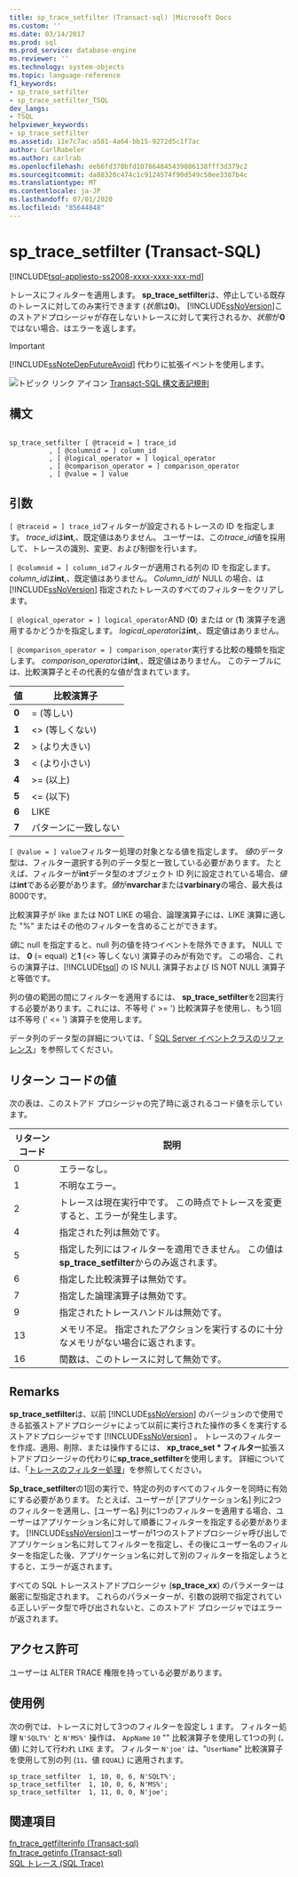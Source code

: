 ```yaml
---
title: sp_trace_setfilter (Transact-sql) |Microsoft Docs
ms.custom: ''
ms.date: 03/14/2017
ms.prod: sql
ms.prod_service: database-engine
ms.reviewer: ''
ms.technology: system-objects
ms.topic: language-reference
f1_keywords:
- sp_trace_setfilter
- sp_trace_setfilter_TSQL
dev_langs:
- TSQL
helpviewer_keywords:
- sp_trace_setfilter
ms.assetid: 11e7c7ac-a581-4a64-bb15-9272d5c1f7ac
author: CarlRabeler
ms.author: carlrab
ms.openlocfilehash: eeb6fd370bfd107864845439086138fff3d379c2
ms.sourcegitcommit: da88320c474c1c9124574f90d549c50ee3387b4c
ms.translationtype: MT
ms.contentlocale: ja-JP
ms.lasthandoff: 07/01/2020
ms.locfileid: "85644848"
---
```

# <a name="sp_trace_setfilter-transact-sql"></a>sp_trace_setfilter (Transact-SQL)
[!INCLUDE[tsql-appliesto-ss2008-xxxx-xxxx-xxx-md](../../includes/applies-to-version/sqlserver.md)]

  トレースにフィルターを適用します。 **sp_trace_setfilter**は、停止している既存のトレースに対してのみ実行できます (*状態*は**0**)。 [!INCLUDE[ssNoVersion](../../includes/ssnoversion-md.md)]このストアドプロシージャが存在しないトレースに対して実行されるか、*状態*が**0**ではない場合、はエラーを返します。  
  
> [!IMPORTANT]  
>  [!INCLUDE[ssNoteDepFutureAvoid](../../includes/ssnotedepfutureavoid-md.md)] 代わりに拡張イベントを使用します。  
  
 ![トピック リンク アイコン](../../database-engine/configure-windows/media/topic-link.gif "トピック リンク アイコン") [Transact-SQL 構文表記規則](../../t-sql/language-elements/transact-sql-syntax-conventions-transact-sql.md)  
  
## <a name="syntax"></a>構文  
  
```  
  
sp_trace_setfilter [ @traceid = ] trace_id   
          , [ @columnid = ] column_id  
          , [ @logical_operator = ] logical_operator  
          , [ @comparison_operator = ] comparison_operator  
          , [ @value = ] value  
```  
  
## <a name="arguments"></a>引数  
`[ @traceid = ] trace_id`フィルターが設定されるトレースの ID を指定します。 *trace_id*は**int**,、既定値はありません。 ユーザーは、この*trace_id*値を採用して、トレースの識別、変更、および制御を行います。  
  
`[ @columnid = ] column_id`フィルターが適用される列の ID を指定します。 *column_id*は**int**,、既定値はありません。 *Column_id*が NULL の場合、は [!INCLUDE[ssNoVersion](../../includes/ssnoversion-md.md)] 指定されたトレースのすべてのフィルターをクリアします。  
  
`[ @logical_operator = ] logical_operator`AND (**0**) または or (**1**) 演算子を適用するかどうかを指定します。 *logical_operator*は**int**,、既定値はありません。  
  
`[ @comparison_operator = ] comparison_operator`実行する比較の種類を指定します。 *comparison_operator*は**int**,、既定値はありません。 このテーブルには、比較演算子とその代表的な値が含まれています。  
  
|値|比較演算子|  
|-----------|-------------------------|  
|**0**|= (等しい)|  
|**1**|<>  (等しくない)|  
|**2**|> (より大きい)|  
|**3**|< (より小さい)|  
|**4**|>= (以上)|  
|**5**|<= (以下)|  
|**6**|LIKE|  
|**7**|パターンに一致しない|  
  
`[ @value = ] value`フィルター処理の対象となる値を指定します。 *値*のデータ型は、フィルター選択する列のデータ型と一致している必要があります。 たとえば、フィルターが**int**データ型のオブジェクト ID 列に設定されている場合、*値*は**int**である必要があります。*値*が**nvarchar**または**varbinary**の場合、最大長は8000です。  
  
 比較演算子が like または NOT LIKE の場合、論理演算子には、LIKE 演算に適した "%" またはその他のフィルターを含めることができます。  
  
 *値*に null を指定すると、null 列の値を持つイベントを除外できます。 NULL では、 **0** (= equal) と**1** (<> 等しくない) 演算子のみが有効です。 この場合、これらの演算子は、[!INCLUDE[tsql](../../includes/tsql-md.md)] の IS NULL 演算子および IS NOT NULL 演算子と等価です。  
  
 列の値の範囲の間にフィルターを適用するには、 **sp_trace_setfilter**を2回実行する必要があります。これには、不等号 (' >= ') 比較演算子を使用し、もう1回は不等号 (' <= ') 演算子を使用します。  
  
 データ列のデータ型の詳細については、「 [SQL Server イベントクラスのリファレンス](../../relational-databases/event-classes/sql-server-event-class-reference.md)」を参照してください。  
  
## <a name="return-code-values"></a>リターン コードの値  
 次の表は、このストアド プロシージャの完了時に返されるコード値を示しています。  
  
|リターン コード|説明|  
|-----------------|-----------------|  
|0|エラーなし。|  
|1|不明なエラー。|  
|2|トレースは現在実行中です。 この時点でトレースを変更すると、エラーが発生します。|  
|4|指定された列は無効です。|  
|5|指定した列にはフィルターを適用できません。 この値は**sp_trace_setfilter**からのみ返されます。|  
|6|指定した比較演算子は無効です。|  
|7|指定した論理演算子は無効です。|  
|9|指定されたトレースハンドルは無効です。|  
|13|メモリ不足。 指定されたアクションを実行するのに十分なメモリがない場合に返されます。|  
|16|関数は、このトレースに対して無効です。|  
  
## <a name="remarks"></a>Remarks  
 **sp_trace_setfilter**は、以前 [!INCLUDE[ssNoVersion](../../includes/ssnoversion-md.md)] のバージョンので使用できる拡張ストアドプロシージャによって以前に実行された操作の多くを実行するストアドプロシージャです [!INCLUDE[ssNoVersion](../../includes/ssnoversion-md.md)] 。 トレースのフィルターを作成、適用、削除、または操作するには、 **xp_trace_set \* フィルター**拡張ストアドプロシージャの代わりに**sp_trace_setfilter**を使用します。 詳細については、「[トレースのフィルター処理](../../relational-databases/sql-trace/filter-a-trace.md)」を参照してください。  
  
 **Sp_trace_setfilter**の1回の実行で、特定の列のすべてのフィルターを同時に有効にする必要があります。 たとえば、ユーザーが [アプリケーション名] 列に2つのフィルターを適用し、[ユーザー名] 列に1つのフィルターを適用する場合、ユーザーはアプリケーション名に対して順番にフィルターを指定する必要があります。 [!INCLUDE[ssNoVersion](../../includes/ssnoversion-md.md)]ユーザーが1つのストアドプロシージャ呼び出しでアプリケーション名に対してフィルターを指定し、その後にユーザー名のフィルターを指定した後、アプリケーション名に対して別のフィルターを指定しようとすると、エラーが返されます。  
  
 すべての SQL トレースストアドプロシージャ (**sp_trace_xx**) のパラメーターは厳密に型指定されます。 これらのパラメーターが、引数の説明で指定されている正しいデータ型で呼び出されないと、このストアド プロシージャではエラーが返されます。  
  
## <a name="permissions"></a>アクセス許可  
 ユーザーは ALTER TRACE 権限を持っている必要があります。  
  
## <a name="examples"></a>使用例  
 次の例では、トレースに対して3つのフィルターを設定し `1` ます。 フィルター処理 `N'SQLT%'` と `N'MS%'` 操作は、 `AppName` `10` "" 比較演算子を使用して1つの列 (、値) に対して行われ `LIKE` ます。 フィルター `N'joe'` は、"`UserName`" 比較演算子を使用して別の列 (`11`、値 `EQUAL`) に適用されます。  
  
```  
sp_trace_setfilter  1, 10, 0, 6, N'SQLT%';  
sp_trace_setfilter  1, 10, 0, 6, N'MS%';  
sp_trace_setfilter  1, 11, 0, 0, N'joe';  
```  
  
## <a name="see-also"></a>関連項目  
 [fn_trace_getfilterinfo &#40;Transact-sql&#41;](../../relational-databases/system-functions/sys-fn-trace-getfilterinfo-transact-sql.md)   
 [fn_trace_getinfo &#40;Transact-sql&#41;](../../relational-databases/system-functions/sys-fn-trace-getinfo-transact-sql.md)   
 [SQL トレース (SQL Trace)](../../relational-databases/sql-trace/sql-trace.md)  
  
  
